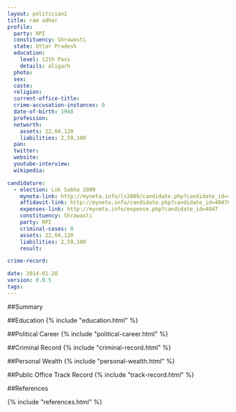 ```yaml
---
layout: politician2
title: ram adhar
profile: 
  party: RPI
  constituency: Shrawasti
  state: Uttar Pradesh
  education: 
    level: 12th Pass
    details: aligarh
  photo: 
  sex: 
  caste: 
  religion: 
  current-office-title: 
  crime-accusation-instances: 0
  date-of-birth: 1948
  profession: 
  networth: 
    assets: 22,04,120
    liabilities: 2,59,100
  pan: 
  twitter: 
  website: 
  youtube-interview: 
  wikipedia: 

candidature: 
  - election: Lok Sabha 2009
    myneta-link: http://myneta.info/ls2009/candidate.php?candidate_id=4047
    affidavit-link: http://myneta.info/candidate.php?candidate_id=4047&scan=original
    expenses-link: http://myneta.info/expense.php?candidate_id=4047
    constituency: Shrawasti 
    party: RPI
    criminal-cases: 0
    assets: 22,04,120
    liabilities: 2,59,100
    result:  

crime-record: 

date: 2014-01-28
version: 0.0.5
tags: 
---
```

##Summary


##Education
{% include "education.html" %}


##Political Career
{% include "political-career.html" %}


##Criminal Record
{% include "criminal-record.html" %}


##Personal Wealth
{% include "personal-wealth.html" %}


##Public Office Track Record
{% include "track-record.html" %}


##References


{% include "references.html" %}